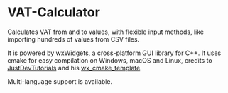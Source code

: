 # VAT-Calculator
Calculates VAT from and to values, with flexible input methods, like importing hundreds of values from CSV files.

It is powered by wxWidgets, a cross-platform GUI library for C++.
It uses cmake for easy compilation on Windows, macOS and Linux, credits to [JustDevTutorials](https://www.youtube.com/channel/UC4Q-KGKCeFbBpaAqwllCDqQ) and his [wx_cmake_template](https://github.com/lszl84/wx_cmake_template).

Multi-language support is available.
